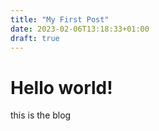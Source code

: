 ```yaml
---
title: "My First Post"
date: 2023-02-06T13:18:33+01:00
draft: true
---
```



# Hello world!
this is the blog
